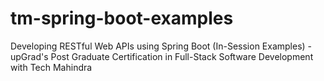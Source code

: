 # tm-spring-boot-examples
Developing RESTful Web APIs using Spring Boot (In-Session Examples) - upGrad's Post Graduate Certification in Full-Stack Software Development with Tech Mahindra

